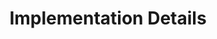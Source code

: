 ---
title: Implementation Details
sidebar: mydoc_sidebar
permalink: implementation_details.html
folder: mydoc
---